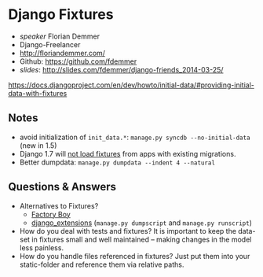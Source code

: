 # Django Fixtures

* *speaker* Florian Demmer
* Django-Freelancer
* http://floriandemmer.com/
* Github: https://github.com/fdemmer
* *slides*: http://slides.com/fdemmer/django-friends_2014-03-25/

https://docs.djangoproject.com/en/dev/howto/initial-data/#providing-initial-data-with-fixtures

## Notes

* avoid initialization of `init_data.*`: `manage.py syncdb --no-initial-data` (new in 1.5)
* Django 1.7 will [not load fixtures](https://docs.djangoproject.com/en/dev/releases/1.7/)
  from apps with existing migrations.
* Better dumpdata: `manage.py dumpdata --indent 4 --natural`

## Questions & Answers

* Alternatives to Fixtures?
    * [Factory Boy](http://factoryboy.readthedocs.org/)
    * [django_extensions](http://django-extensions.readthedocs.org/) (`manage.py dumpscript` and `manage.py runscript`)
* How do you deal with tests and fixtures?
  It is important to keep the data-set in fixtures small and well maintained –
  making changes in the model less painless.
* How do you handle files referenced in fixtures?
  Just put them into your static-folder and reference them via relative paths.